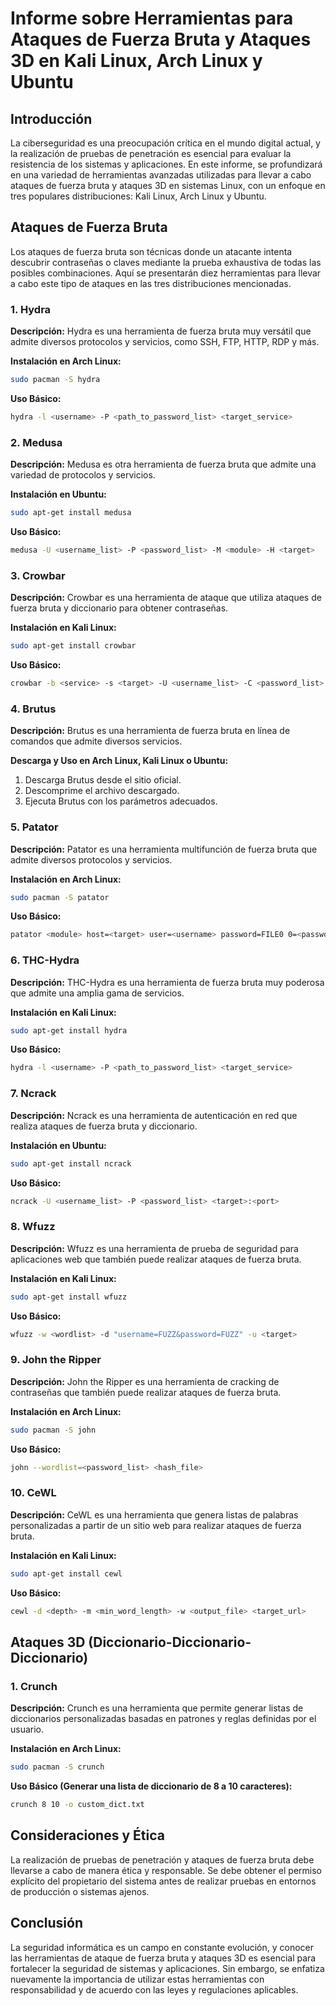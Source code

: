 # Informe sobre Herramientas para Ataques de Fuerza Bruta y Ataques 3D en Kali Linux, Arch Linux y Ubuntu

## Introducción

La ciberseguridad es una preocupación crítica en el mundo digital actual, y la realización de pruebas de penetración es esencial para evaluar la resistencia de los sistemas y aplicaciones. En este informe, se profundizará en una variedad de herramientas avanzadas utilizadas para llevar a cabo ataques de fuerza bruta y ataques 3D en sistemas Linux, con un enfoque en tres populares distribuciones: Kali Linux, Arch Linux y Ubuntu.

## Ataques de Fuerza Bruta

Los ataques de fuerza bruta son técnicas donde un atacante intenta descubrir contraseñas o claves mediante la prueba exhaustiva de todas las posibles combinaciones. Aquí se presentarán diez herramientas para llevar a cabo este tipo de ataques en las tres distribuciones mencionadas.

### 1. **Hydra**

**Descripción:** Hydra es una herramienta de fuerza bruta muy versátil que admite diversos protocolos y servicios, como SSH, FTP, HTTP, RDP y más.

**Instalación en Arch Linux:**
```bash
sudo pacman -S hydra
```

**Uso Básico:**
```bash
hydra -l <username> -P <path_to_password_list> <target_service>
```

### 2. **Medusa**

**Descripción:** Medusa es otra herramienta de fuerza bruta que admite una variedad de protocolos y servicios.

**Instalación en Ubuntu:**
```bash
sudo apt-get install medusa
```

**Uso Básico:**
```bash
medusa -U <username_list> -P <password_list> -M <module> -H <target>
```

### 3. **Crowbar**

**Descripción:** Crowbar es una herramienta de ataque que utiliza ataques de fuerza bruta y diccionario para obtener contraseñas.

**Instalación en Kali Linux:**
```bash
sudo apt-get install crowbar
```

**Uso Básico:**
```bash
crowbar -b <service> -s <target> -U <username_list> -C <password_list>
```

### 4. **Brutus**

**Descripción:** Brutus es una herramienta de fuerza bruta en línea de comandos que admite diversos servicios.

**Descarga y Uso en Arch Linux, Kali Linux o Ubuntu:**
1. Descarga Brutus desde el sitio oficial.
2. Descomprime el archivo descargado.
3. Ejecuta Brutus con los parámetros adecuados.

### 5. **Patator**

**Descripción:** Patator es una herramienta multifunción de fuerza bruta que admite diversos protocolos y servicios.

**Instalación en Arch Linux:**
```bash
sudo pacman -S patator
```

**Uso Básico:**
```bash
patator <module> host=<target> user=<username> password=FILE0 0=<password_list>
```

### 6. **THC-Hydra**

**Descripción:** THC-Hydra es una herramienta de fuerza bruta muy poderosa que admite una amplia gama de servicios.

**Instalación en Kali Linux:**
```bash
sudo apt-get install hydra
```

**Uso Básico:**
```bash
hydra -l <username> -P <path_to_password_list> <target_service>
```

### 7. **Ncrack**

**Descripción:** Ncrack es una herramienta de autenticación en red que realiza ataques de fuerza bruta y diccionario.

**Instalación en Ubuntu:**
```bash
sudo apt-get install ncrack
```

**Uso Básico:**
```bash
ncrack -U <username_list> -P <password_list> <target>:<port>
```

### 8. **Wfuzz**

**Descripción:** Wfuzz es una herramienta de prueba de seguridad para aplicaciones web que también puede realizar ataques de fuerza bruta.

**Instalación en Kali Linux:**
```bash
sudo apt-get install wfuzz
```

**Uso Básico:**
```bash
wfuzz -w <wordlist> -d "username=FUZZ&password=FUZZ" -u <target>
```

### 9. **John the Ripper**

**Descripción:** John the Ripper es una herramienta de cracking de contraseñas que también puede realizar ataques de fuerza bruta.

**Instalación en Arch Linux:**
```bash
sudo pacman -S john
```

**Uso Básico:**
```bash
john --wordlist=<password_list> <hash_file>
```

### 10. **CeWL**

**Descripción:** CeWL es una herramienta que genera listas de palabras personalizadas a partir de un sitio web para realizar ataques de fuerza bruta.

**Instalación en Kali Linux:**
```bash
sudo apt-get install cewl
```

**Uso Básico:**
```bash
cewl -d <depth> -m <min_word_length> -w <output_file> <target_url>
```

## Ataques 3D (Diccionario-Diccionario-Diccionario)

### 1. **Crunch**

**Descripción:** Crunch es una herramienta que permite generar listas de diccionarios personalizadas basadas en patrones y reglas definidas por el usuario.

**Instalación en Arch Linux:**
```bash
sudo pacman -S crunch
```

**Uso Básico (Generar una lista de diccionario de 8 a 10 caracteres):**
```bash
crunch 8 10 -o custom_dict.txt
```

## Consideraciones y Ética

La realización de pruebas de penetración y ataques de fuerza bruta debe llevarse a cabo de manera ética y responsable. Se debe obtener el permiso explícito del propietario del sistema antes de realizar pruebas en entornos de producción o sistemas ajenos.

## Conclusión

La seguridad informática es un campo en constante evolución, y conocer las herramientas de ataque de fuerza bruta y ataques 3D es esencial para fortalecer la seguridad de sistemas y aplicaciones. Sin embargo, se enfatiza nuevamente la importancia de utilizar estas herramientas con responsabilidad y de acuerdo con las leyes y regulaciones aplicables.

